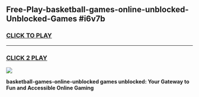 
## Free-Play-basketball-games-online-unblocked-Unblocked-Games #i6v7b
<h3>
<a href="https://news.freeplayer.one?title=basketball-games-online-unblocked&ref=8M">CLICK TO PLAY</a></h3>
<hr>

<h3>
<a href="https://news.freeplayer.one?title=basketball-games-online-unblocked&ref=8M">CLICK 2 PLAY</a>
  
</h3>

<a href="https://news.freeplayer.one?title=basketball-games-online-unblocked&ref=8M"><img src="https://clearcache.store/games.png"></a>


**basketball-games-online-unblocked games unblocked: Your Gateway to Fun and Accessible Online Gaming**
